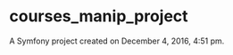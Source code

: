 courses_manip_project
=====================

A Symfony project created on December 4, 2016, 4:51 pm.
